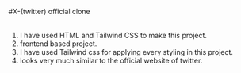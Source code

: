 #X-(twitter) official clone<br>
<br>
1. I have used HTML and Tailwind CSS to make this project.<br>
2. frontend based project.<br>
3. I have used Tailwind css for applying every styling in this project.<br>
4. looks very much similar to the official website of twitter.<br>

